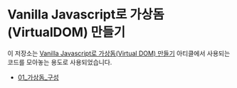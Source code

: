 # Vanilla Javascript로 가상돔(VirtualDOM) 만들기
이 저장소는 [Vanilla Javascript로 가상돔(Virtual DOM) 만들기](https://junilhwang.github.io/TIL/Javascript/Design/Vanilla-JS-Virtual-DOM/) 아티클에서 사용되는 코드를 모아놓는 용도로 사용되었습니다.

- [01_가상돔_구성](./01-virtual-dom/index.html)
